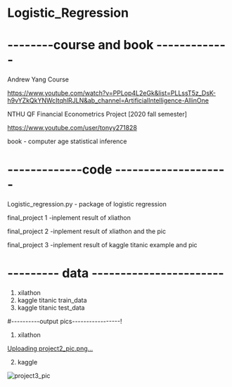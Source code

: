 # Logistic_Regression


# --------course and book -------------
Andrew Yang Course 

https://www.youtube.com/watch?v=PPLop4L2eGk&list=PLLssT5z_DsK-h9vYZkQkYNWcItqhlRJLN&ab_channel=ArtificialIntelligence-AllinOne

NTHU QF Financial Econometrics Project [2020 fall semester]

https://www.youtube.com/user/tonyy271828

book - computer age statistical inference


# -------------code --------------------
Logistic_regression.py - package of logistic regression 

final_project 1 -inplement result of xliathon 

final_project 2 -inplement result of xliathon and the pic  

final_project 3 -inplement result of kaggle titanic example and pic  

# --------- data -----------------------
1. xilathon
2. kaggle titanic train_data 
3. kaggle titanic test_data

#----------output pics-----------------!

1. xilathon

[Uploading project2_pic.png…]()

2. kaggle 

![project3_pic](https://user-images.githubusercontent.com/80143995/110239238-e76aa700-7f80-11eb-93d5-3688420e6d47.png)


